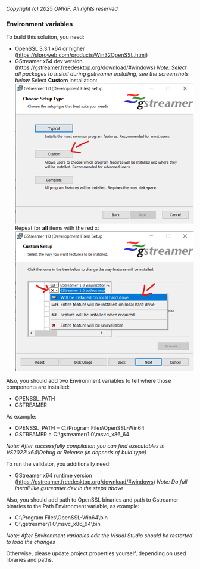 *Copyright (c) 2025 ONVIF. All rights reserved.*

### Environment variables

To build this solution, you need:
- OpenSSL 3.3.1 x64 or higher (https://slproweb.com/products/Win32OpenSSL.html)
- GStreamer x64 dev version (https://gstreamer.freedesktop.org/download/#windows)
  *Note: Select all packages to install during gstreamer installing, see the screenshots below*
  Select **Custom** installation: 
  ![Screenshot 1](images/gstreamer-install-1.png)
  Repeat for **all** items with the red x:
  ![Screenshot 2](images/gstreamer-install-2.png)
  


Also, you should add two Environment variables to tell where those components are installed: 
- OPENSSL_PATH
- GSTREAMER

As example:
- OPENSSL_PATH = C:\Program Files\OpenSSL-Win64
- GSTREAMER = C:\gstreamer\1.0\msvc_x86_64

*Note: After successfully compilation you can find executables in VS2022\x64\Debug or Release (in depends of buld type)*

To run the validator, you additionally need:
- GStreamer x64 runtime version (https://gstreamer.freedesktop.org/download/#windows)
  *Note: Do full install like gstreamer dev in the steps above*

Also, you should add path to OpenSSL binaries and path to Gstreamer binaries to the Path Environment variable, as example:
- C:\Program Files\OpenSSL-Win64\bin
- C:\gstreamer\1.0\msvc_x86_64\bin

*Note: After Environment variables edit the Visual Studio should be restarted to load the changes*

Otherwise, please update project properties yourself, depending on used libraries and paths.